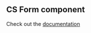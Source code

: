 ## CS Form component
Check out the [documentation](../../../docs/components.md#cs-form-open_file_folder)
